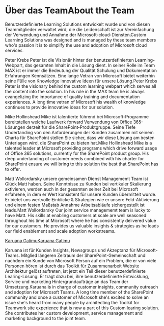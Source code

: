 # <a name="about-the-team"></a><span data-ttu-id="d799c-101">Über das Team</span><span class="sxs-lookup"><span data-stu-id="d799c-101">About the Team</span></span>

<span data-ttu-id="d799c-102">Benutzerdefinierte Learning Solutions entwickelt wurde und von diesen Teammitglieder verwaltet wird, die die Leidenschaft ist zur Vereinfachung der Verwendung und Annahme der Microsoft-cloud-Diensten.</span><span class="sxs-lookup"><span data-stu-id="d799c-102">Custom Learning Solutions was designed and is managed by these team members who's passion it is to simplify the use and adoption of Microsoft cloud services.</span></span>  

<span data-ttu-id="d799c-p101">Peter Krebs Peter ist die Visionär hinter der benutzerdefinierten Learning-Webpart, das gesamten Inhalt in die Lösung dient. In seiner Rolle im Team MAX ist er immer die Bedeutung der Qualität Schulung und Dokumentation Erfahrungen Kennsätzen.  Eine lange Vetran von Microsoft bietet weiterhin seine Fülle von Knowledge innovative Ideen für unsere Lösung.</span><span class="sxs-lookup"><span data-stu-id="d799c-p101">Peter Krebs Peter is the visionary behind the custom learning webpart which serves all the content into the solution. In his role in the MAX team he is always evangelizing the importance of quality training and documentation experiences.  A long time vetran of Microsoft his wealth of knowledge continues to provide innovative ideas for our solution.</span></span>  

<span data-ttu-id="d799c-p102">Mike Hollinshead Mike ist talentierte führend bei Microsoft-Programme bereitstellen welche Laufwerk forward Verwendung von Office 365-Lösungen derzeit für die SharePoint-Produktgruppe.  Seine Tiefe Undertanding von den Anforderungen der Kunden zusammen mit seinem Charta für SharePoint stellen Sie sicher, dass wir diese Lösung am besten Unterlagen wird, die SharePoint zu bieten hat.</span><span class="sxs-lookup"><span data-stu-id="d799c-p102">Mike Hollinshead Mike is a talented leader at Microsoft providing programs which drive forward usage of Office 365 solutions, currently for the SharePoint product group.  His deep undertanding of customer needs combined with his charter for SharePoint ensure we will bring to this solution the best that SharePoint has to offer.</span></span> 

<span data-ttu-id="d799c-p103">Matt Wollordarsky unsere gemeinsamen Dienst Managememt Team ist Glück Matt haben.  Seine Kenntnisse zu Kunden bei vertikaler Skalierung aktivieren, werden auch in der gesamten seiner Zeit bei Microsoft erfahrene, in dem er Wert konsistent für unsere Kunden übermittelt wurde.  Er bietet uns wertvolle Einblicke & Strategien wie er unsere Feld-Aktivierung und einem festen Maßstab Annahme Arbeitsabläufe sichergestellt ist leads.</span><span class="sxs-lookup"><span data-stu-id="d799c-p103">Matt Wollordarsky Our joint service managememt team is lucky to have Matt.  His skills at enabling customers at scale are well seasoned throughout his time at Microsoft where he has consistently delivered value for our customers.  He provides us valuable insights & strategies as he leads our field enablement and scale adoption workstreams.</span></span>  

[<span data-ttu-id="d799c-111">Karuana Gatimu</span><span class="sxs-lookup"><span data-stu-id="d799c-111">Karuana Gatimu</span></span>](https://linkedin.com/in/KaruanaGatimu)

<span data-ttu-id="d799c-p104">Karuana ist für Kunden Insights, Newsgroups und Akzeptanz für Microsoft-Teams.  Mitglied längeren Zeitraum der SharePoint-Gemeinschaft und nachdem ein Kunde von Microsoft Person auf ein Problem, die er von viele Personen hören ist durch das Toolkit für Zusammenarbeit Website Architektur gelöst auftreten, ist jetzt ein Teil dieser benutzerdefinierte Learing-Lösung.  Er trägt dazu bei, ihre benutzerdefinierte Entwicklung, Service und marketing Hintergrundaufträge an das Team der Umsetzung.</span><span class="sxs-lookup"><span data-stu-id="d799c-p104">Karuana is in charge of customer insights, community outreach and adoption for Microsoft Teams.  A long time member of the SharePoint community and once a customer of Microsoft she's excited to solve an issue she's heard from many people by architecting the Toolkit for Teamwork site experience that is now a part of this Custom learing solution.  She contributes her custom development, service management and marketing background to the joint team.</span></span>  


